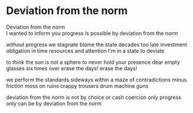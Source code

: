 


# Deviation from the norm

Deviation from the norm  
I wanted to inform you
progress is possible
by deviation from the norm

without progress we stagnate
blame the state
decades too late
investment obligation
in time resources and attention
I'm in a state to deviate

to think the sun is not a sphere
to never hold your presence dear
empty glasses six times over
erase the days! erase the days!

we perform the standards sideways
within a maze of contradictions
minus friction
moss on ruins
crappy trousers
drum machine guns

deviation from the norm
is not by choice or cash coercion
only progress only can be
by deviation from the norm




